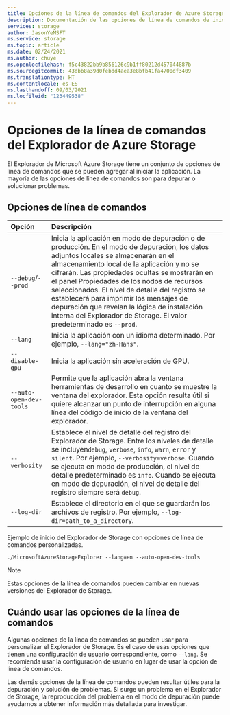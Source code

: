 ```yaml
---
title: Opciones de la línea de comandos del Explorador de Azure Storage | Microsoft Docs
description: Documentación de las opciones de línea de comandos de inicio del Explorador de Azure Storage
services: storage
author: JasonYeMSFT
ms.service: storage
ms.topic: article
ms.date: 02/24/2021
ms.author: chuye
ms.openlocfilehash: f5c43822bb9b856126c9b1ff80212d457044887b
ms.sourcegitcommit: 43dbb8a39d0febdd4aea3e8bfb41fa4700df3409
ms.translationtype: HT
ms.contentlocale: es-ES
ms.lasthandoff: 09/03/2021
ms.locfileid: "123449538"
---
```

# <a name="azure-storage-explorer-command-line-options"></a>Opciones de la línea de comandos del Explorador de Azure Storage

El Explorador de Microsoft Azure Storage tiene un conjunto de opciones de línea de comandos que se pueden agregar al iniciar la aplicación. La mayoría de las opciones de línea de comandos son para depurar o solucionar problemas.

## <a name="command-line-options"></a>Opciones de línea de comandos
Opción  | Descripción
:------- | :-----------
`--debug`/`--prod`  | Inicia la aplicación en modo de depuración o de producción. En el modo de depuración, los datos adjuntos locales se almacenarán en el almacenamiento local de la aplicación y no se cifrarán. Las propiedades ocultas se mostrarán en el panel Propiedades de los nodos de recursos seleccionados. El nivel de detalle del registro se establecerá para imprimir los mensajes de depuración que revelan la lógica de instalación interna del Explorador de Storage. El valor predeterminado es `--prod`.
`--lang`  | Inicia la aplicación con un idioma determinado. Por ejemplo, `--lang="zh-Hans"`.
`--disable-gpu` | Inicia la aplicación sin aceleración de GPU.
`--auto-open-dev-tools` | Permite que la aplicación abra la ventana herramientas de desarrollo en cuanto se muestre la ventana del explorador. Esta opción resulta útil si quiere alcanzar un punto de interrupción en alguna línea del código de inicio de la ventana del explorador.
`--verbosity` | Establece el nivel de detalle del registro del Explorador de Storage. Entre los niveles de detalle se incluyen`debug`, `verbose`, `info`, `warn`, `error` y `silent`. Por ejemplo, `--verbosity=verbose`. Cuando se ejecuta en modo de producción, el nivel de detalle predeterminado es `info`. Cuando se ejecuta en modo de depuración, el nivel de detalle del registro siempre será `debug`.
`--log-dir` | Establece el directorio en el que se guardarán los archivos de registro. Por ejemplo, `--log-dir=path_to_a_directory`.

Ejemplo de inicio del Explorador de Storage con opciones de línea de comandos personalizadas.

```shell
./MicrosoftAzureStorageExplorer --lang=en --auto-open-dev-tools
```

> [!NOTE]
> Estas opciones de la línea de comandos pueden cambiar en nuevas versiones del Explorador de Storage.

## <a name="when-to-use-command-line-options"></a>Cuándo usar las opciones de la línea de comandos

Algunas opciones de la línea de comandos se pueden usar para personalizar el Explorador de Storage. Es el caso de esas opciones que tienen una configuración de usuario correspondiente, como `--lang`. Se recomienda usar la configuración de usuario en lugar de usar la opción de línea de comandos. 

Las demás opciones de la línea de comandos pueden resultar útiles para la depuración y solución de problemas. Si surge un problema en el Explorador de Storage, la reproducción del problema en el modo de depuración puede ayudarnos a obtener información más detallada para investigar.